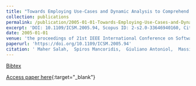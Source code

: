 ```yaml
---
title: "Towards Employing Use-Cases and Dynamic Analysis to Comprehend Mozilla"
collection: publications
permalink: /publication/2005-01-01-Towards-Employing-Use-Cases-and-Dynamic-Analysis-to-Comprehend-Mozilla
excerpt: 'DOI: 10.1109/ICSM.2005.94, Scopus ID: 2-s2.0-33646940160, Cited by: 14'
date: 2005-01-01
venue: 'the proceedings of 21st IEEE International Conference on Software Maintenance (ICSM 2005), 25-30 September 2005, Budapest, Hungary'
paperurl: 'https://doi.org/10.1109/ICSM.2005.94'
citation: ' Maher Salah,  Spiros Mancoridis,  Giuliano Antoniol,  Massimiliano Di Penta, &quot;Towards Employing Use-Cases and Dynamic Analysis to Comprehend Mozilla.&quot; the proceedings of 21st IEEE International Conference on Software Maintenance (ICSM 2005), 25-30 September 2005, Budapest, Hungary, 2005.'
---
```

[Bibtex](https://dblp.org/rec/bib/conf/icsm/SalahMAP05)

[Access paper here](https://doi.org/10.1109/ICSM.2005.94){:target="_blank"}

